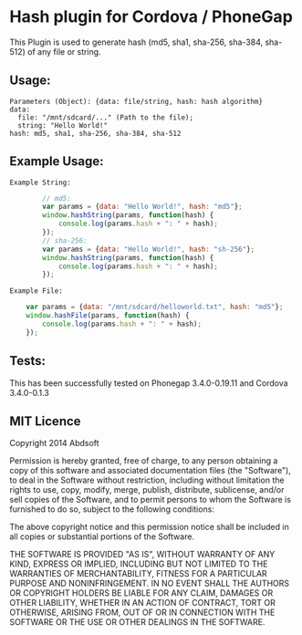 Hash plugin for Cordova / PhoneGap
==================================

This Plugin is used to generate hash (md5, sha1, sha-256, sha-384, sha-512) of any file or string.

## Usage:
    Parameters (Object): {data: file/string, hash: hash algorithm}
    data:
      file: "/mnt/sdcard/..." (Path to the file);
      string: "Hello World!"
    hash: md5, sha1, sha-256, sha-384, sha-512

## Example Usage: 
	Example String:
		
```js		
		// md5:
		var params = {data: "Hello World!", hash: "md5"};
		window.hashString(params, function(hash) {
			console.log(params.hash + ": " + hash);
		});
		// sha-256:
		var params = {data: "Hello World!", hash: "sh-256"};
		window.hashString(params, function(hash) {
			console.log(params.hash + ": " + hash);
		});	
```	
	Example File:
```js	
  	var params = {data: "/mnt/sdcard/helloworld.txt", hash: "md5"};
  	window.hashFile(params, function(hash) {
  		console.log(params.hash + ": " + hash);
  	});
```

## Tests:
This has been successfully tested on Phonegap 3.4.0-0.19.11 and Cordova 3.4.0-0.1.3
	
## MIT Licence

Copyright 2014 Abdsoft

Permission is hereby granted, free of charge, to any person obtaining a copy of this software and associated 
documentation files (the "Software"), to deal in the Software without restriction, including without limitation the 
rights to use, copy, modify, merge, publish, distribute, sublicense, and/or sell copies of the Software, and to
permit persons to whom the Software is furnished to do so, subject to the following conditions:

The above copyright notice and this permission notice shall be included in all copies or substantial portions of 
the Software.

THE SOFTWARE IS PROVIDED "AS IS", WITHOUT WARRANTY OF ANY KIND, EXPRESS OR IMPLIED, 
INCLUDING BUT NOT LIMITED TO THE WARRANTIES OF MERCHANTABILITY, FITNESS FOR A 
PARTICULAR PURPOSE AND NONINFRINGEMENT. IN NO EVENT SHALL THE AUTHORS OR COPYRIGHT 
HOLDERS BE LIABLE FOR ANY CLAIM, DAMAGES OR OTHER LIABILITY, WHETHER IN AN ACTION OF
CONTRACT, TORT OR OTHERWISE, ARISING FROM, OUT OF OR IN CONNECTION WITH THE 
SOFTWARE OR THE USE OR OTHER DEALINGS IN THE SOFTWARE.
